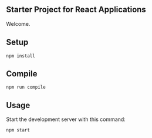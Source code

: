 Starter Project for React Applications
---
 
Welcome.
 
 
 
Setup
---
 
```
npm install
```


Compile
---
 
```
npm run compile
```


Usage
---
 
Start the development server with this command:
 
```
npm start
```